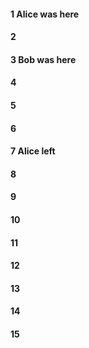 #### 1 Alice was here
#### 2
#### 3 Bob was here
#### 4
#### 5
#### 6
#### 7 Alice left 
#### 8
#### 9
#### 10
#### 11
#### 12
#### 13
#### 14
#### 15